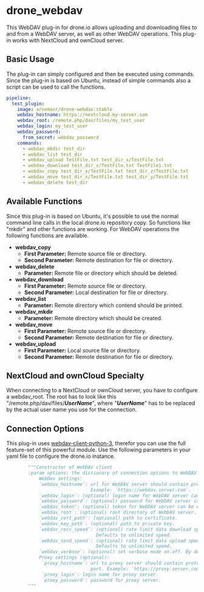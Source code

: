 # drone_webdav
This WebDAV plug-in for drone.io allows uploading and downloading files to and from a WebDAV server, as well as other WebDAV operations. This plug-in works with NextCloud and ownCloud server.

## Basic Usage
The plug-in can simply configured and then be executed using commands. Since the plug-in is based on Ubuntu, instead of simple commands also a script can be used to call the functions.

```yaml
pipeline:
  test_plugin:
    image: arnemaxr/drone-webdav:stable
    webdav_hostname: https://nextcloud.my-server.com
    webdav_root: /remote.php/dav/files/my_test_user
    webdav_login: my_test_user
    webdav_password:
      from_secret: webdav_password
    commands:
      - webdav_mkdir test_dir
      - webdav_list test_dir
      - webdav_upload TestFile.txt test_dir_x/TestFile.txt
      - webdav_download test_dir_x/TestFile.txt TestFile1.txt
      - webdav_copy test_dir_x/TestFile.txt test_dir_z/TestFile.txt
      - webdav_move test_dir_x/TestFile.txt test_dir_y/TestFile.txt
      - webdav_delete test_dir
```

## Available Functions
Since this plug-in is based on Ubuntu, it's possible to use the normal command line calls in the local drone.io repository copy. So functions like "mkdir" and other functions are working. For WebDAV operations the following functions are available.

- **webdav_copy**
    - **First Parameter:** Remote source file or directory.
    - **Second Parameter:** Remote destination for file or directory.
- **webdav_delete**
    - **Parameter:** Remote file or directory which should be deleted.
- **webdav_download**
    - **First Parameter:** Remote source file or directory.
    - **Second Parameter:** Local destination for file or directory.
- **webdav_list**
    - **Parameter:** Remote directory which contend should be printed.
- **webdav_mkdir**
    - **Parameter:** Remote directory which should be created.
- **webdav_move**
    - **First Parameter:** Remote source file or directory.
    - **Second Parameter:** Remote destination for file or directory.
- **webdav_upload**
    - **First Parameter:** Local source file or directory.
    - **Second Parameter:** Remote destination for file or directory.

## NextCloud and ownCloud Specialty
When connecting to a NextCloud or ownCloud server, you have to configure a webdav_root. The root has to look like this "/remote.php/dav/files/***UserName***", where "***UserName***" has to be replaced by the actual user name you use for the connection.

## Connection Options
This plug-in uses [webdav-client-python-3](https://github.com/ezhov-evgeny/webdav-client-python-3), therefor you can use the full feature-set of this powerful module. Use the following parameters in your yaml file to configure the drone.io instance.

```python
        """Constructor of WebDAV client
        :param options: the dictionary of connection options to WebDAV can include proxy server options.
            WebDev settings:
            `webdav_hostname`: url for WebDAV server should contain protocol and ip address or domain name.
                               Example: `https://webdav.server.com`.
            `webdav_login`: (optional) login name for WebDAV server can be empty in case using of token auth.
            `webdav_password`: (optional) password for WebDAV server can be empty in case using of token auth.
            `webdav_token': (optional) token for WebDAV server can be empty in case using of login/password auth.
            `webdav_root`: (optional) root directory of WebDAV server. Defaults is `/`.
            `webdav_cert_path`: (optional) path to certificate.
            `webdav_key_path`: (optional) path to private key.
            `webdav_recv_speed`: (optional) rate limit data download speed in Bytes per second.
                                 Defaults to unlimited speed.
            `webdav_send_speed`: (optional) rate limit data upload speed in Bytes per second.
                                 Defaults to unlimited speed.
            `webdav_verbose`: (optional) set verbose mode on.off. By default verbose mode is off.
            Proxy settings (optional):
             `proxy_hostname`: url to proxy server should contain protocol and ip address or domain name and if needed
                               port. Example: `https://proxy.server.com:8383`.
             `proxy_login`: login name for proxy server.
             `proxy_password`: password for proxy server.
        """
```

